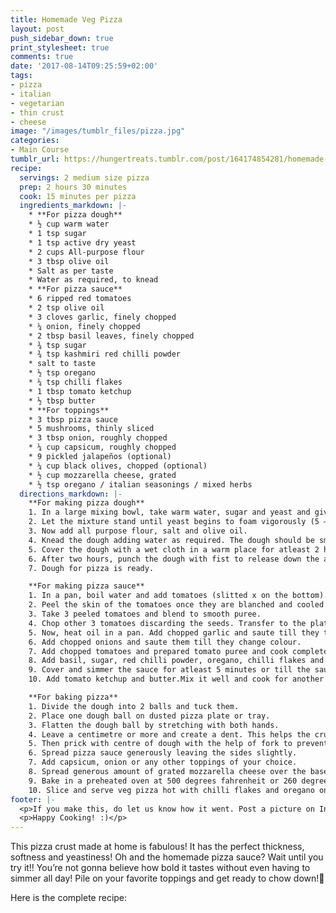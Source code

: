 ```yaml
---
title: Homemade Veg Pizza
layout: post
push_sidebar_down: true
print_stylesheet: true
comments: true
date: '2017-08-14T09:25:59+02:00'
tags:
- pizza
- italian
- vegetarian
- thin crust
- cheese
image: "/images/tumblr_files/pizza.jpg"
categories:
- Main Course
tumblr_url: https://hungertreats.tumblr.com/post/164174854281/homemade-veg-pizza
recipe:
  servings: 2 medium size pizza
  prep: 2 hours 30 minutes
  cook: 15 minutes per pizza
  ingredients_markdown: |-
    * **For pizza dough**
    * ½ cup warm water
    * 1 tsp sugar
    * 1 tsp active dry yeast
    * 2 cups All-purpose flour
    * 3 tbsp olive oil
    * Salt as per taste
    * Water as required, to knead
    * **For pizza sauce**
    * 6 ripped red tomatoes
    * 2 tsp olive oil
    * 3 cloves garlic, finely chopped
    * ¼ onion, finely chopped
    * 2 tbsp basil leaves, finely chopped
    * ¾ tsp sugar
    * ¾ tsp kashmiri red chilli powder
    * salt to taste
    * ½ tsp oregano
    * ¼ tsp chilli flakes
    * 1 tbsp tomato ketchup
    * ½ tbsp butter
    * **For toppings**
    * 3 tbsp pizza sauce
    * 5 mushrooms, thinly sliced
    * 3 tbsp onion, roughly chopped
    * ¼ cup capsicum, roughly chopped
    * 9 pickled jalapeños (optional)
    * ¼ cup black olives, chopped (optional)
    * ½ cup mozzarella cheese, grated
    * ½ tsp oregano / italian seasonings / mixed herbs
  directions_markdown: |-
    **For making pizza dough**
    1. In a large mixing bowl, take warm water, sugar and yeast and give a quick mix until sugar gets completly dissolved.
    2. Let the mixture stand until yeast begins to foam vigorously (5 – 10 minutes).
    3. Now add all purpose flour, salt and olive oil.
    4. Knead the dough adding water as required. The dough should be smooth and soft and not too sticky.
    5. Cover the dough with a wet cloth in a warm place for atleast 2 hours.
    6. After two hours, punch the dough with fist to release down the air. Again, allow it to rest for maxiumum 5 minutes.
    7. Dough for pizza is ready.

    **For making pizza sauce**
    1. In a pan, boil water and add tomatoes (slitted x on the bottom). Blanch the tomatoes in boiling water for 3-4 minutes or till the skin starts to leave from tomatoes.
    2. Peel the skin of the tomatoes once they are blanched and cooled completely.
    3. Take 3 peeled tomatoes and blend to smooth puree.
    4. Chop other 3 tomatoes discarding the seeds. Transfer to the plate and keep aside.
    5. Now, heat oil in a pan. Add chopped garlic and saute till they turn slightly golden brown.
    6. Add chopped onions and saute them till they change colour.
    7. Add chopped tomatoes and prepared tomato puree and cook completely.
    8. Add basil, sugar, red chilli powder, oregano, chilli flakes and salt. Mix well and get the sauce to a boil.
    9. Cover and simmer the sauce for atleast 5 minutes or till the sauce turns thick.
    10. Add tomato ketchup and butter.Mix it well and cook for another 7-8 seconds. Pizza sauce is ready.

    **For baking pizza**
    1. Divide the dough into 2 balls and tuck them.
    2. Place one dough ball on dusted pizza plate or tray.
    3. Flatten the dough ball by stretching with both hands.
    4. Leave a centimetre or more and create a dent. This helps the crust to fluff slightly.
    5. Then prick with centre of dough with the help of fork to prevent pizza base from fluffing up like chapati.
    6. Spread pizza sauce generously leaving the sides slightly.
    7. Add capsicum, onion or any other toppings of your choice.
    8. Spread generous amount of grated mozzarella cheese over the base and sprinkle italian seasonings.
    9. Bake in a preheated oven at 500 degrees fahrenheit or 260 degree celsius for about 12 - 15 minutes.
    10. Slice and serve veg pizza hot with chilli flakes and oregano on the top.
footer: |-
  <p>If you make this, do let us know how it went. Post a picture on Instagram and tag us @hungertreats.</p>
  <p>Happy Cooking! :)</p>
---
```


This pizza crust made at home is fabulous! It has the perfect thickness, softness and yeastiness!
Oh and the homemade pizza sauce? Wait until you try it!! You’re not gonna believe how bold it tastes without even having to simmer all day! Pile on your favorite toppings and get ready to chow down!🍕

Here is the complete recipe:
